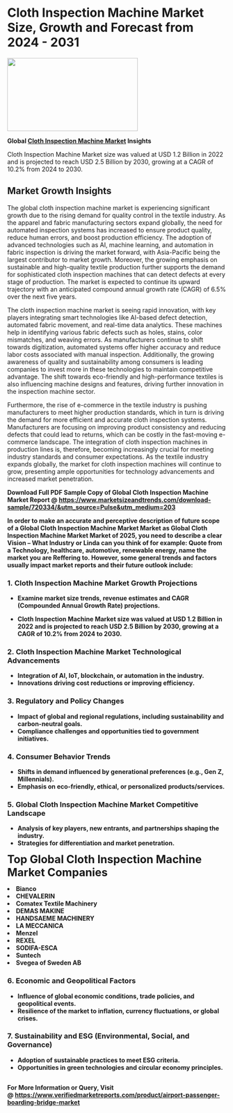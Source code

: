 <H1>Cloth Inspection Machine Market Size, Growth and Forecast from 2024 - 2031</H1><img class="aligncenter size-medium wp-image-584254" src="https://thirdeyenews.in/wp-content/uploads/2024/09/Global-Market-Research-300x168.jpeg" alt="" width="300" height="168" /><p><strong>Global&nbsp;<a href="https://www.marketsizeandtrends.com/download-sample/720334/&amp;utm_source=Pulse&amp;utm_medium=203">Cloth Inspection Machine Market</a> Insights</strong></p><p>Cloth Inspection Machine Market size was valued at USD 1.2 Billion in 2022 and is projected to reach USD 2.5 Billion by 2030, growing at a CAGR of 10.2% from 2024 to 2030.</p><p><h2>Market Growth Insights</h2> <p>The global cloth inspection machine market is experiencing significant growth due to the rising demand for quality control in the textile industry. As the apparel and fabric manufacturing sectors expand globally, the need for automated inspection systems has increased to ensure product quality, reduce human errors, and boost production efficiency. The adoption of advanced technologies such as AI, machine learning, and automation in fabric inspection is driving the market forward, with Asia-Pacific being the largest contributor to market growth. Moreover, the growing emphasis on sustainable and high-quality textile production further supports the demand for sophisticated cloth inspection machines that can detect defects at every stage of production. The market is expected to continue its upward trajectory with an anticipated compound annual growth rate (CAGR) of 6.5% over the next five years.</p> <p><strong></strong></p> <p>The cloth inspection machine market is seeing rapid innovation, with key players integrating smart technologies like AI-based defect detection, automated fabric movement, and real-time data analytics. These machines help in identifying various fabric defects such as holes, stains, color mismatches, and weaving errors. As manufacturers continue to shift towards digitization, automated systems offer higher accuracy and reduce labor costs associated with manual inspection. Additionally, the growing awareness of quality and sustainability among consumers is leading companies to invest more in these technologies to maintain competitive advantage. The shift towards eco-friendly and high-performance textiles is also influencing machine designs and features, driving further innovation in the inspection machine sector.</p> <p>Furthermore, the rise of e-commerce in the textile industry is pushing manufacturers to meet higher production standards, which in turn is driving the demand for more efficient and accurate cloth inspection systems. Manufacturers are focusing on improving product consistency and reducing defects that could lead to returns, which can be costly in the fast-moving e-commerce landscape. The integration of cloth inspection machines in production lines is, therefore, becoming increasingly crucial for meeting industry standards and consumer expectations. As the textile industry expands globally, the market for cloth inspection machines will continue to grow, presenting ample opportunities for technology advancements and increased market penetration.</p> <p><strong></p><p><span class=""><strong>Download Full PDF Sample Copy of Global Cloth Inspection Machine Market Report</strong> @ <a href="https://www.marketsizeandtrends.com/download-sample/720334/&amp;utm_source=Pulse&amp;utm_medium=203" target="_blank">https://www.marketsizeandtrends.com/download-sample/720334/&amp;utm_source=Pulse&amp;utm_medium=203</a></span></p><p>In order to make an accurate and perceptive description of future scope of a Global&nbsp;Cloth Inspection Machine Market Market as Global&nbsp;Cloth Inspection Machine Market Market of 2025, you need to describe a clear Vision &ndash; What Industry or Linda can you think of for example: Quote from a Technology, healthcare, automotive, renewable energy, name the market you are Reffering to. However, some general trends and factors usually impact market reports and their future outlook include:</p><h3>1.&nbsp;<strong>Cloth Inspection Machine Market Growth Projections</strong></h3><ul><li>Examine market size trends, revenue estimates and CAGR (Compounded Annual Growth Rate) projections.</li><li><p>Cloth Inspection Machine Market size was valued at USD 1.2 Billion in 2022 and is projected to reach USD 2.5 Billion by 2030, growing at a CAGR of 10.2% from 2024 to 2030.</p></li></ul><h3>2.&nbsp;<strong>Cloth Inspection Machine Market Technological Advancements</strong></h3><ul><li>Integration of AI, IoT, blockchain, or automation in the industry.</li><li>Innovations driving cost reductions or improving efficiency.</li></ul><h3>3.&nbsp;<strong>Regulatory and Policy Changes</strong></h3><ul><li>Impact of global and regional regulations, including sustainability and carbon-neutral goals.</li><li>Compliance challenges and opportunities tied to government initiatives.</li></ul><h3>4.&nbsp;<strong>Consumer Behavior Trends</strong></h3><ul><li>Shifts in demand influenced by generational preferences (e.g., Gen Z, Millennials).</li><li>Emphasis on eco-friendly, ethical, or personalized products/services.</li></ul><h3>5.&nbsp;<strong>Global Cloth Inspection Machine Market Competitive Landscape</strong></h3><ul><li>Analysis of key players, new entrants, and partnerships shaping the industry.</li><li>Strategies for differentiation and market penetration.</li></ul><p data-pm-slice="1 1 []"><span style="color: inherit; font-family: inherit; font-size: 25px;">Top Global Cloth Inspection Machine Market Companies</span></p><div class="" data-test-id=""><p><li>Bianco</li><li> CHEVALERIN</li><li> Comatex Textile Machinery</li><li> DEMAS MAKINE</li><li> HANDSAEME MACHINERY</li><li> LA MECCANICA</li><li> Menzel</li><li> REXEL</li><li> SODIFA-ESCA</li><li> Suntech</li><li> Svegea of Sweden AB</li></p></div><h3>6.&nbsp;<strong>Economic and Geopolitical Factors</strong></h3><ul><li>Influence of global economic conditions, trade policies, and geopolitical events.</li><li>Resilience of the market to inflation, currency fluctuations, or global crises.</li></ul><h3>7.&nbsp;<strong>Sustainability and ESG (Environmental, Social, and Governance)</strong></h3><ul><li>Adoption of sustainable practices to meet ESG criteria.</li><li>Opportunities in green technologies and circular economy principles.</li></ul><h2><strong style="font-size: 14px;">For More Information or Query, Visit @&nbsp;</strong><a style="background-color: #ffffff; font-size: 14px;" href="https://www.marketsizeandtrends.com/report/cloth-inspection-machine-market/" target="_blank">https://www.verifiedmarketreports.com/product/airport-passenger-boarding-bridge-market</a></h2>
